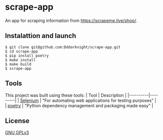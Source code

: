 # scrape-app

An app for scraping information from https://scrapeme.live/shop/.

## Instalattion and launch
```
$ git clone git@github.com:Dddarknight/scrape-app.git
$ cd scrape-app
$ pip install poetry
$ make install
$ make build
$ scrape-app
```

## Tools
This project was built using these tools:
| Tool | Description |
|----------|---------|
| [Selenium](https://www.selenium.dev/) | "For automating web applications for testing purposes" |
| [poetry](https://python-poetry.org/) |  "Python dependency management and packaging made easy" |

## License
[GNU GPLv3](https://choosealicense.com/licenses/gpl-3.0/)